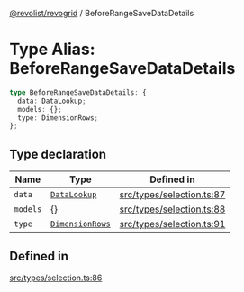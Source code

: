[@revolist/revogrid](README.md) / BeforeRangeSaveDataDetails

# Type Alias: BeforeRangeSaveDataDetails

```ts
type BeforeRangeSaveDataDetails: {
  data: DataLookup;
  models: {};
  type: DimensionRows;
};
```

## Type declaration

| Name | Type | Defined in |
| ------ | ------ | ------ |
| `data` | [`DataLookup`](TypeAlias.DataLookup.md) | [src/types/selection.ts:87](https://github.com/revolist/revogrid/blob/786bfc578aeb724125d022c69d878eb830c54a23/src/types/selection.ts#L87) |
| `models` | \{\} | [src/types/selection.ts:88](https://github.com/revolist/revogrid/blob/786bfc578aeb724125d022c69d878eb830c54a23/src/types/selection.ts#L88) |
| `type` | [`DimensionRows`](TypeAlias.DimensionRows.md) | [src/types/selection.ts:91](https://github.com/revolist/revogrid/blob/786bfc578aeb724125d022c69d878eb830c54a23/src/types/selection.ts#L91) |

## Defined in

[src/types/selection.ts:86](https://github.com/revolist/revogrid/blob/786bfc578aeb724125d022c69d878eb830c54a23/src/types/selection.ts#L86)
